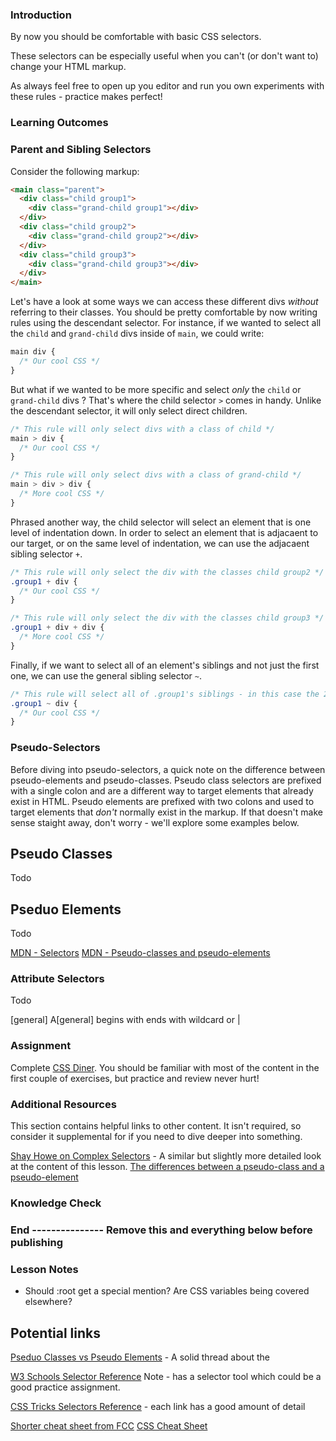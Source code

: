 ### Introduction

By now you should be comfortable with basic CSS selectors.

These selectors can be especially useful when you can't (or don't want to) change your HTML markup.

As always feel free to open up you editor and run you own experiments with these rules - practice makes perfect!

### Learning Outcomes

### Parent and Sibling Selectors

Consider the following markup:

```html
<main class="parent">
  <div class="child group1">
    <div class="grand-child group1"></div>
  </div>
  <div class="child group2">
    <div class="grand-child group2"></div>
  </div>
  <div class="child group3">
    <div class="grand-child group3"></div>
  </div>
</main>
```

Let's have a look at some ways we can access these different divs _without_ referring to their classes. You should be pretty comfortable by now writing rules using the descendant selector. For instance, if we wanted to select all the `child` and `grand-child` divs inside of `main`, we could write:

```css
main div {
  /* Our cool CSS */
}
```

But what if we wanted to be more specific and select _only_ the `child` or `grand-child` divs ? That's where the child selector `>` comes in handy. Unlike the descendant selector, it will only select direct children.

```css
/* This rule will only select divs with a class of child */
main > div {
  /* Our cool CSS */
}

/* This rule will only select divs with a class of grand-child */
main > div > div {
  /* More cool CSS */
}
```

Phrased another way, the child selector will select an element that is one level of indentation down. In order to select an element that is adjacaent to our target, or on the same level of indentation, we can use the adjacaent sibling selector `+`.

```css
/* This rule will only select the div with the classes child group2 */
.group1 + div {
  /* Our cool CSS */
}

/* This rule will only select the div with the classes child group3 */
.group1 + div + div {
  /* More cool CSS */
}
```

Finally, if we want to select all of an element's siblings and not just the first one, we can use the general sibling selector `~`.

```css
/* This rule will select all of .group1's siblings - in this case the 2nd and 3rd .child divs*/
.group1 ~ div {
  /* Our cool CSS */
}
```

### Pseudo-Selectors

Before diving into pseudo-selectors, a quick note on the difference between pseudo-elements and pseudo-classes. Pseudo class selectors are prefixed with a single colon and are a different way to target elements that already exist in HTML. Pseudo elements are prefixed with two colons and used to target elements that _don't_ normally exist in the markup. If that doesn't make sense staight away, don't worry - we'll explore some examples below.

## Pseudo Classes

Todo

## Pseduo Elements

Todo

[MDN - Selectors](https://developer.mozilla.org/en-US/docs/Learn/CSS/Building_blocks/Selectors)
[MDN - Pseudo-classes and pseudo-elements](https://developer.mozilla.org/en-US/docs/Learn/CSS/Building_blocks/Selectors/Pseudo-classes_and_pseudo-elements)

### Attribute Selectors

Todo

[general]
A[general]
begins with
ends with
wildcard
or |

### Assignment

Complete [CSS Diner](https://flukeout.github.io/). You should be familiar with most of the content in the first couple of exercises, but practice and review never hurt!

### Additional Resources

This section contains helpful links to other content. It isn't required, so consider it supplemental for if you need to dive deeper into something.

[Shay Howe on Complex Selectors](https://learn.shayhowe.com/advanced-html-css/complex-selectors/) - A similar but slightly more detailed look at the content of this lesson.
[The differences between a pseudo-class and a pseudo-element](https://stackoverflow.com/questions/8069973/what-is-the-difference-between-a-pseudo-class-and-a-pseudo-element-in-css)

### Knowledge Check

### End --------------- Remove this and everything below before publishing

### Lesson Notes

- Should :root get a special mention? Are CSS variables being covered elsewhere?

## Potential links

[Pseduo Classes vs Pseudo Elements](https://www.growingwiththeweb.com/2012/08/pseudo-classes-vs-pseudo-elements.html) - A solid thread about the

[W3 Schools Selector Reference](https://www.w3schools.com/cssref/css_selectors.asp)
Note - has a selector tool which could be a good practice assignment.

[CSS Tricks Selectors Reference](https://css-tricks.com/almanac/selectors/) - each link has a good amount of detail

[Shorter cheat sheet from FCC](https://www.freecodecamp.org/news/css-selectors-cheat-sheet/)
[CSS Cheat Sheet](https://websitesetup.org/wp-content/uploads/2019/11/wsu-css-cheat-sheet-gdocs.pdf)
